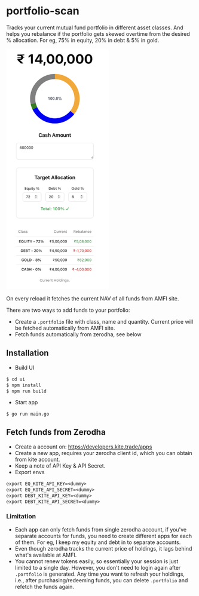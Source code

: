 # portfolio-scan

Tracks your current mutual fund portfolio in different asset classes. 
And helps you rebalance if the portfolio gets skewed overtime from the desired % allocation. For eg, 75% in equity, 20% in debt & 5% in gold. 

<img src="docs/screenshot.png" alt="screenshot.png" width="274" height="644">

On every reload it fetches the current NAV of all funds from AMFI site. 

There are two ways to add funds to your portfolio:
- Create a `.portfolio` file with class, name and quantity. Current price will be fetched automatically from AMFI site. 
- Fetch funds automatically from zerodha, see below

## Installation

- Build UI
```
$ cd ui
$ npm install
$ npm run build
```

- Start app
```
$ go run main.go
```

## Fetch funds from Zerodha

- Create a account on: https://developers.kite.trade/apps
- Create a new app, requires your zerodha client id, which you can obtain from kite account. 
- Keep a note of API Key & API Secret. 
- Export envs
```
export EQ_KITE_API_KEY=<dummy>
export EQ_KITE_API_SECRET=<dummy>
export DEBT_KITE_API_KEY=<dummy>
export DEBT_KITE_API_SECRET=<dummy>
```

### Limitation

- Each app can only fetch funds from single zerodha account, if you've separate accounts for funds, you need to create different apps for each of them. For eg, I keep my equity and debt in to separate accounts. 
- Even though zerodha tracks the current price of holdings, it lags behind what's available at AMFI. 
- You cannot renew tokens easily, so essentially your session is just limited to a single day. However, you don't need to login again after `.portfolio` is generated. Any time you want to refresh your holdings, i.e., after purchasing/redeeming funds, you can delete `.portfolio` and refetch the funds again. 
